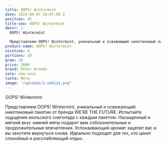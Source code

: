```yaml
---
title: OOPS! Wintermint
date: 2023-09-07 18:07:00 Z
position: 45
title-seo: OOPS! Wintermint
descr: |-
  OOPS! Wintermint

  Представляем OOPS! Wintermint, уникальный и освежающий никотиновый пакетик от бренда WE’RE THE FUTURE. Испытайте ощущение июльского снегопада с каждым пакетом. Насыщенный и мягкий вкус зимней мяты подарит вам соблазнительные и продолжительные впечатления. Успокаивающий аромат зацепит вас и вы захотите вернуться снова. Идеально подходит для тех, кто ценит спокойный и расслабляющий отдых.
product-name: OOPS! Wintermint
nicotine: 6
portions: 20
gram: 20
price: 3000
brand: Other brands
sale: new-snus
taste: Мята
image: "/uploads/2-ed41a1.png"
---
```


OOPS! Wintermint

Представляем OOPS! Wintermint, уникальный и освежающий никотиновый пакетик от бренда WE’RE THE FUTURE. Испытайте ощущение июльского снегопада с каждым пакетом. Насыщенный и мягкий вкус зимней мяты подарит вам соблазнительные и продолжительные впечатления. Успокаивающий аромат зацепит вас и вы захотите вернуться снова. Идеально подходит для тех, кто ценит спокойный и расслабляющий отдых.